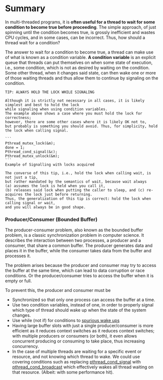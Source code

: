 # Summary

In multi-threaded programs, it is **often useful for a thread to wait for some condition to become true before proceeding**. The simple approach, of just spinning until the condition becomes true, is grossly inefficient and wastes CPU cycles, and in some cases, can be incorrect. Thus, how should a thread wait for a condition?

The answer to wait for a condition to become true, a thread can make use of what is known as a condition variable. **A condition variable** is an explicit queue that threads can put themselves on when some state of execution, i.e., some condition, which is not as desired by waiting on the condition. Some other thread, when it changes said state, can then wake one or more of those waiting threads and thus allow them to continue by signaling on the condition.



    TIP: ALWAYS HOLD THE LOCK WHILE SIGNALING

    Although it is strictly not necessary in all cases, it is likely simplest and best to hold the lock 
    while signaling when using condition variables. 
    The example above shows a case where you must hold the lock for correctness; 
    however, there are some other cases where it is likely OK not to, 
    but probably is something you should avoid. Thus, for simplicity, hold the lock when calling signal.

    ```
    Pthread_mutex_lock(&m);
    done = 1;
    Pthread_cond_signal(&c);
    Pthread_mutex_unlock(&m);
    ```
    Example of Signalling with locks acquired

    The converse of this tip, i.e., hold the lock when calling wait, is not just a tip, 
    but rather mandated by the semantics of wait, because wait always 
    (a) assumes the lock is held when you call it, 
    (b) releases said lock when putting the caller to sleep, and (c) re-acquires the lock just before returning. 
    Thus, the generalization of this tip is correct: hold the lock when calling signal or wait, 
    and you will always be in good shape.

### Producer/Consumer (Bounded Buffer)
The producer-consumer problem, also known as the bounded buffer problem, is a classic synchronization problem in computer science. It describes the interaction between two processes, a producer and a consumer, that share a common buffer. The producer generates data and places it in the buffer, while the consumer takes data from the buffer and processes it.

The problem arises because the producer and consumer may try to access the buffer at the same time,  which can lead to data corruption or race conditions. Or the producer/consumer tries to access the buffer when it is empty or full.

To prevent this, the producer and consumer must be 
- Synchronized so that only one process can access the buffer at a time.
- Use two condition variables, instead of one, in order to properly signal which type of thread should wake up when the state of the system changes.
- Use while (not if) for conditions to [spurious wake ups](https://linux.die.net/man/3/pthread_cond_signal)
- Having large buffer slots with just a single producer/consumer is more efficient as it reduces context switches as it reduces context switches; with multiple producers or consumers (or both), it even allows concurrent producing or consuming to take place, thus increasing concurrency.
- In the case of multiple threads are waiting for a specific event or resource, and not knowing which thread to wake. We could use covering conditions such as replacing [pthread_cond_signal](https://linux.die.net/man/3/pthread_cond_signal) with [pthread_cond_broadcast](https://linux.die.net/man/3/pthread_cond_broadcast) which effectively wakes all thread waiting on that resource. (Albeit: with some performance hit).
